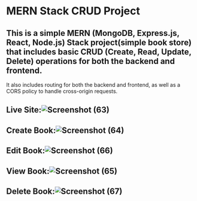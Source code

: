 # MERN Stack CRUD Project
## This is a simple MERN (MongoDB, Express.js, React, Node.js) Stack project(simple book store) that includes basic CRUD (Create, Read, Update, Delete) operations for both the backend and frontend. 
  It also includes routing for both the backend and frontend, as well as a CORS policy to handle cross-origin requests.
## Live Site:![Screenshot (63)](https://github.com/shikharpaudel/MERN-CRUD/assets/75170007/275bcf8e-13a9-4042-8c57-a8b73455480c)
## Create Book:![Screenshot (64)](https://github.com/shikharpaudel/MERN-CRUD/assets/75170007/3c190446-9401-448c-9043-3ef425099843)
## Edit Book:![Screenshot (66)](https://github.com/shikharpaudel/MERN-CRUD/assets/75170007/83574caf-e0ce-4600-b62a-cf2858c7df8e)
## View Book:![Screenshot (65)](https://github.com/shikharpaudel/MERN-CRUD/assets/75170007/12973136-5e3d-4fa7-8341-81bacaa0ebf5)
## Delete Book:![Screenshot (67)](https://github.com/shikharpaudel/MERN-CRUD/assets/75170007/96037b46-f073-4478-b6b1-ea33fc5d11c5)
